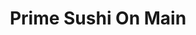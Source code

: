 ---
layout: place
title: "Prime Sushi On Main"
permalink: /missouri/kansas-city/prime-sushi-on-main.html
stateAbbr: MO
stateName: Missouri
cityName: Kansas City
place_id: ChIJE0kybLzvwIcRv6hErUuH3cE
photos:
  - name: >-
      places/ChIJE0kybLzvwIcRv6hErUuH3cE/photos/AeeoHcLA84p6XSKQvxFYzhkN4FkJCfS_fWbwKySQhnmcKP5MJCeWKqLed0TX9-8mnHahr_V_QWdDJh24GuxvYmZ2ZKgrzUj8FXgK6jHMMTs0rU7XZ5WULLmHeRPwvpBetjUekAcsAKlmw_XlYxi0gs1nN4xK63XFxOpQOOof9z1Pb8fjeu1NRFNdPc2VqGWQmTprHGz8SK60OrCXYxGDuW_Zo1tzzJSSPsMnGUeAuY33gYl0io8NHZL8CG40zkUzNn35cS3uBphvt_T8sv1gQHekkT0IMByfx12iwthFcBbE_tbVcg
    widthPx: 800
    heightPx: 800
    authorAttributions:
      - displayName: Prime Sushi On Main
        uri: https://maps.google.com/maps/contrib/109222350368736101846
        photoUri: >-
          https://lh3.googleusercontent.com/a/ACg8ocI5sdRtCGUunShPAc9JC_JIrScqOszFw4Wl-Jg_LQkS9VOm3w=s100-p-k-no-mo
    flagContentUri: >-
      https://www.google.com/local/imagery/report/?cb_client=maps_api_places.places_api&image_key=!1e10!2sAF1QipO8G6E2U7WcO5315I4dj_ET5xHkCStSY1bganoN&hl=en-US
    googleMapsUri: >-
      https://www.google.com/maps/place//data=!3m4!1e2!3m2!1sAF1QipO8G6E2U7WcO5315I4dj_ET5xHkCStSY1bganoN!2e10!4m2!3m1!1s0x87c0efbc6c324913:0xc1dd874bad44a8bf
  - name: >-
      places/ChIJE0kybLzvwIcRv6hErUuH3cE/photos/AeeoHcKdh9rGTol7xaSI4AZnQCA_vQ3OlbrG9RxKRtXQBCTWqi4t8NUkNnobyyutaw1elzdCDGtUL61U6Zn_TrV2z_J4g0CIEasBJO8XohUdLMU3Rh667LClkl7p4H5eHEFXTmuTAwENOsMCKVU7nNXd1ZvOGCjKz6IXmlThmkcbXrjHzbgaMdwy0g_-5SC26lUtES-cFkGlystxbGKqGF81J1Vg9P66YdZH_EL5pk0qCChtS0TVGDlZutnV6KEtM2NMgsYie7LbERWWoMvl3atOKNMNasNcKmhlwP3otdaKfGl5Sw
    widthPx: 800
    heightPx: 800
    authorAttributions:
      - displayName: Prime Sushi On Main
        uri: https://maps.google.com/maps/contrib/109222350368736101846
        photoUri: >-
          https://lh3.googleusercontent.com/a/ACg8ocI5sdRtCGUunShPAc9JC_JIrScqOszFw4Wl-Jg_LQkS9VOm3w=s100-p-k-no-mo
    flagContentUri: >-
      https://www.google.com/local/imagery/report/?cb_client=maps_api_places.places_api&image_key=!1e10!2sAF1QipNh3m1RPhwTqjw7hM_mLJgJIPn9TzvWF-PoYxjB&hl=en-US
    googleMapsUri: >-
      https://www.google.com/maps/place//data=!3m4!1e2!3m2!1sAF1QipNh3m1RPhwTqjw7hM_mLJgJIPn9TzvWF-PoYxjB!2e10!4m2!3m1!1s0x87c0efbc6c324913:0xc1dd874bad44a8bf
  - name: >-
      places/ChIJE0kybLzvwIcRv6hErUuH3cE/photos/AeeoHcKbzIBsyx35TTeX5z7-SGIXbJ97bFe4liGbs2haffCqmslS4g_jcV4Labf0CoWegCuAiNUD6pG1Itr67_JXbnCfN9rvKGK4JWF-4Oc5o3fW-pUBtsA4AuaFTGCxnkH0t0W5H1KYSDdJR81wlZNLQ2nUYOREfTYrSunt8-C0fInN0yT34l3zwlGbTh0I8DLpdeql2uQjIi6qmr7UMw9AIlIrZ3vr29NJUM1txdGiutc_LbZ8rFhuRdgE6OFkz-Ucwb4WbGDdUL9WC88ltnKzvQt8MfOo2ra3YNrvXczjKBxGfaajK8_j9tpdS_kcYNifXcXQHrqCPHIHXU8f9V6u8e3C-ExnclFMBbyZuxIU7eP6GCIYSrnt821xkb6GF7HI18e52IIYMb74EdMJQLIbcCDVHNXwDnjRO9orYKwUrJmYpw
    widthPx: 4000
    heightPx: 3000
    authorAttributions:
      - displayName: Ferrum Campitor
        uri: https://maps.google.com/maps/contrib/100547907222201740842
        photoUri: >-
          https://lh3.googleusercontent.com/a-/ALV-UjUpefPK_YvtSS9R0EHvn5n8YR16mv6HamvqkqwCJ0_--BaFgow=s100-p-k-no-mo
    flagContentUri: >-
      https://www.google.com/local/imagery/report/?cb_client=maps_api_places.places_api&image_key=!1e10!2sCIHM0ogKEICAgMDw2YKXHw&hl=en-US
    googleMapsUri: >-
      https://www.google.com/maps/place//data=!3m4!1e2!3m2!1sCIHM0ogKEICAgMDw2YKXHw!2e10!4m2!3m1!1s0x87c0efbc6c324913:0xc1dd874bad44a8bf
  - name: >-
      places/ChIJE0kybLzvwIcRv6hErUuH3cE/photos/AeeoHcLxU78A6DI2SVtuMgjICyZVn2byQK-A8Ecxrvj5-_OHTbo2AVON07cHin9rgAunsiUWmpTvv4fAvNhuTqcgYvodGdnOdA9FlDimg3EvF2STF5uWXJLEiKD1MioghkWGqcthN_9F4IeHUW-PUVvW7WnfXV_XkELr2TmoC7cMIupwExJOlJ39jHXyA-FgiaLF17aHMoREzqN3jMJn8vQI8CMx0BgLISdytnPuOQ3e-5NdaG4-dLYfsgmCmUWAlEVeFSxhBdBfMtRCII6EmQ8V-yeVRGNkoPjZKdUvY8h2i6DjYg
    widthPx: 800
    heightPx: 800
    authorAttributions:
      - displayName: Prime Sushi On Main
        uri: https://maps.google.com/maps/contrib/109222350368736101846
        photoUri: >-
          https://lh3.googleusercontent.com/a/ACg8ocI5sdRtCGUunShPAc9JC_JIrScqOszFw4Wl-Jg_LQkS9VOm3w=s100-p-k-no-mo
    flagContentUri: >-
      https://www.google.com/local/imagery/report/?cb_client=maps_api_places.places_api&image_key=!1e10!2sAF1QipOqBvTGN-XdEg1ikDNXuF11tTeqQgD5LsKZ0Sa3&hl=en-US
    googleMapsUri: >-
      https://www.google.com/maps/place//data=!3m4!1e2!3m2!1sAF1QipOqBvTGN-XdEg1ikDNXuF11tTeqQgD5LsKZ0Sa3!2e10!4m2!3m1!1s0x87c0efbc6c324913:0xc1dd874bad44a8bf
  - name: >-
      places/ChIJE0kybLzvwIcRv6hErUuH3cE/photos/AeeoHcI2le7PmSOKHhnflmQxYpXsZjjZJDmgVUcxWLjqFA9UfIkcXDN3ifRo9U7Pros-PpALALyUQqk-FEgIxF5Qpu4LSvPTlwy5QAPSwRDYR4dk1Yf4vM9lgBs2x4FI0rh_n-2ty3j_9pVgRxCyAPglqzCD93fyPGd9ZWKazK3i8YV5vpIygqVYQk_eKubA3rpn-ja4qkoykk3Q1XeYGgKh129uATuAylXUTGZKEtNRAE66nDQZQ69IjqtN9hr8oljFGFtdzoTR-JL_Y1x4f8IFlFJD96btD81nTqEC4qEfShwbnxR4k5QZYDxEc8RaliJh5haW2bf3c7fxPL-eulgApxvvWSoQDhmAjLlGY72mL4rniojE1BR7qcIdmG71-qZL8voVCYJS-KYQNNDl9NsqJ0Q6cqvUsAT8a54R0lznZ1bMm6CAUPMU2jPkxUotG5X2
    widthPx: 3024
    heightPx: 4032
    authorAttributions:
      - displayName: Mrs. Wilson
        uri: https://maps.google.com/maps/contrib/111752173406550354765
        photoUri: >-
          https://lh3.googleusercontent.com/a-/ALV-UjVn3gQM8bUyu59e4GgaifU9_AyZmKOghI8f7b3lpp1I-XC4llq1Hw=s100-p-k-no-mo
    flagContentUri: >-
      https://www.google.com/local/imagery/report/?cb_client=maps_api_places.places_api&image_key=!1e10!2sCIABIhAGbyfQKxEJimfW2tYABi5z&hl=en-US
    googleMapsUri: >-
      https://www.google.com/maps/place//data=!3m4!1e2!3m2!1sCIABIhAGbyfQKxEJimfW2tYABi5z!2e10!4m2!3m1!1s0x87c0efbc6c324913:0xc1dd874bad44a8bf
  - name: >-
      places/ChIJE0kybLzvwIcRv6hErUuH3cE/photos/AeeoHcIBNYSazx5zY29dITL7EFblF_-x8iE90UXZF7wOhJZjZhXdos0eZwN8SVDAM37irHFvIkSVAodc7BP6zdsDI10alMlXiUA8_QBTPFjMerfNYPMFQe6xmv4oLLFxgUY-kz9Xn31wae1pgkxjocnkHIW-pPt1zoTq_ig8RgVSFKwxhBWlLmqIOjP3F0HdqesdpsUDCDaqktznP9cGQSfeHAsAOJrRPNhi-c3b4jmhFCVfKs4PsuDaVIwhmycPy6RP9VWt1Ywg0fxnTD5ZlIrb3D1KisbNpGBd6VhbErg3ubvyNho5VAfq8ttQYvmb42HOJa7faenF_1DZY64XYWWZLdonMAVKRFECgwUq08mzn6shB50zb2MAZ9fuEctpRboAKTEaVuD0JmbICqbRDC68WMNnUFXXDdKrG46tSaWo8hG8kw
    widthPx: 4080
    heightPx: 3060
    authorAttributions:
      - displayName: Paul Robbins
        uri: https://maps.google.com/maps/contrib/111084554033407704549
        photoUri: >-
          https://lh3.googleusercontent.com/a-/ALV-UjXyUJBXSOfRrXtqmgKWpwGMS9f4-d_qO9lKIpsHVS8GP9sKEMRt=s100-p-k-no-mo
    flagContentUri: >-
      https://www.google.com/local/imagery/report/?cb_client=maps_api_places.places_api&image_key=!1e10!2sCIHM0ogKEICAgMDgh-zTCQ&hl=en-US
    googleMapsUri: >-
      https://www.google.com/maps/place//data=!3m4!1e2!3m2!1sCIHM0ogKEICAgMDgh-zTCQ!2e10!4m2!3m1!1s0x87c0efbc6c324913:0xc1dd874bad44a8bf
  - name: >-
      places/ChIJE0kybLzvwIcRv6hErUuH3cE/photos/AeeoHcLPwOuXHwdzGTchvSLJLqM6VSnTzEg72f0yb1Ilc7oBN0c6vbuQ9ynvuEU1L7K6n6YxMdg0s_Yic73VxWNjD8zmISgbPhp9LszLiv7areu-u0JChMcV0NdaAP_Nu0rfOYXDa5W8Hnboh_q1qd7y5uh7A_NB6WmOa--DDdZ9roNvic0qcPktxWrYLLgUmkffAIc0bR4aCStBvqwkWjkTGjIPJeTa7hl1e_2vPmSDPsAzRsiMOyfp02-2AvRNrh4t-E85PlpoLMiexhh3_xsgAYyiUzPbr0EospOsqnZtZVaibA
    widthPx: 800
    heightPx: 800
    authorAttributions:
      - displayName: Prime Sushi On Main
        uri: https://maps.google.com/maps/contrib/109222350368736101846
        photoUri: >-
          https://lh3.googleusercontent.com/a/ACg8ocI5sdRtCGUunShPAc9JC_JIrScqOszFw4Wl-Jg_LQkS9VOm3w=s100-p-k-no-mo
    flagContentUri: >-
      https://www.google.com/local/imagery/report/?cb_client=maps_api_places.places_api&image_key=!1e10!2sAF1QipPt_VKt-s7ifzh163OTrRqBf7XPvUiyYYDQSXLc&hl=en-US
    googleMapsUri: >-
      https://www.google.com/maps/place//data=!3m4!1e2!3m2!1sAF1QipPt_VKt-s7ifzh163OTrRqBf7XPvUiyYYDQSXLc!2e10!4m2!3m1!1s0x87c0efbc6c324913:0xc1dd874bad44a8bf
  - name: >-
      places/ChIJE0kybLzvwIcRv6hErUuH3cE/photos/AeeoHcL2cKJCMB07xzSPOU4LdUNJYUEPe1uHn__AiYm0EdDxH_-7SPrq_eNWUZ87ACHcEnpZa0kUYa2FwqSY3-fUEvRbB1v-Z-yy8-4s6Ub1ff7ruZ_heQgOHuDd_v_pD5jL2HGDQx7jMTsMOm-5K3r2_Dl_h-Kyl9fYXR0Mv3rOfvq0GAF6uVJSkCpobbPnyJTK2TRDGCligHQohopuj29QlaXxIwIW3AKZDA45WXETO2u3RRqbdNqszVVaa0plIKORTYuOniz0uNrs7TABvlW2GuGELNderezqVTgA_vPLwRX8yA
    widthPx: 800
    heightPx: 800
    authorAttributions:
      - displayName: Prime Sushi On Main
        uri: https://maps.google.com/maps/contrib/109222350368736101846
        photoUri: >-
          https://lh3.googleusercontent.com/a/ACg8ocI5sdRtCGUunShPAc9JC_JIrScqOszFw4Wl-Jg_LQkS9VOm3w=s100-p-k-no-mo
    flagContentUri: >-
      https://www.google.com/local/imagery/report/?cb_client=maps_api_places.places_api&image_key=!1e10!2sAF1QipPic4hXFXs2X_GcS--CPBqtMnQcoT1QLLPrfBlG&hl=en-US
    googleMapsUri: >-
      https://www.google.com/maps/place//data=!3m4!1e2!3m2!1sAF1QipPic4hXFXs2X_GcS--CPBqtMnQcoT1QLLPrfBlG!2e10!4m2!3m1!1s0x87c0efbc6c324913:0xc1dd874bad44a8bf
  - name: >-
      places/ChIJE0kybLzvwIcRv6hErUuH3cE/photos/AeeoHcL-7zHXcNcDdGXRrkxtbWXWb9d-4MNaWcVTxuW7sSkCR0JIdeWMxJZGSk-zhKqBdj1xL7wv5JZQDE8Haps4EQrGkG6041BKN2-LkaVIWYpS27EotfFUhrvBuMcX7nUDUQTArlRSFJdxVrXyKJwOcIFtpjxZpnwSZNPHMQytYKlN9NRq4mLgzKtLZBYCQa7BjiWN8Q5yhoqbx0yXOtwEuiPiS_hOWPYRZgp8g8TXKWYWnZbBX8vR3U711d3lOtOQPmJLkWk5jF57hFXo_G2ap9Tc176YTOBBwhHI3acXsZOfEi7mtNRGYZV0zOyq9ikadzA-BeY331mVq405WMKjHkCZnQYN2r-kbTpmeKcXBlC84QWFmeMYO-o30aa6BCDks3jXLTy5e3paaL0pikYTPvlIVk3mQrDEO0kddkkW__rTuWng
    widthPx: 4080
    heightPx: 3060
    authorAttributions:
      - displayName: Paul Robbins
        uri: https://maps.google.com/maps/contrib/111084554033407704549
        photoUri: >-
          https://lh3.googleusercontent.com/a-/ALV-UjXyUJBXSOfRrXtqmgKWpwGMS9f4-d_qO9lKIpsHVS8GP9sKEMRt=s100-p-k-no-mo
    flagContentUri: >-
      https://www.google.com/local/imagery/report/?cb_client=maps_api_places.places_api&image_key=!1e10!2sCIHM0ogKEICAgMDgh-zTiQE&hl=en-US
    googleMapsUri: >-
      https://www.google.com/maps/place//data=!3m4!1e2!3m2!1sCIHM0ogKEICAgMDgh-zTiQE!2e10!4m2!3m1!1s0x87c0efbc6c324913:0xc1dd874bad44a8bf
  - name: >-
      places/ChIJE0kybLzvwIcRv6hErUuH3cE/photos/AeeoHcInp9g2sPTfEwqLEhqgJm3uUwb4Q8FC7U7fhsI7oNdeeCiOhGoor_PQWG0jPFJvSRRURBl-bOF1Yy2VrcsTxCdpJEXVhliVvr9EU5jkjtiM61DLZFQ-yQwZPSwnCsAMpsYCuE-cwbJZlInfuxUEqxf8wTsXa2Iec1GC0if7pJMuqXhG8djFdieCNP-QKLV8K21FK1tWFyQmT3bpCICj4kwKjohcBjO-F_bQ_vaPBlOJiQVI4OLdlhXCztLFrX4ohdtI11BbBq8JMSAtwP7gp0dfub5pAxjL9l02dOcNimpQur73XyxOn6bUdJZT2RQjlPiPTumrz_gnhwtoAPQ_c3IHlTIlkmc-ycBX_2Bvs-Gae6HOk-WBBbgoIRqEHacoJJPKSFkoqJD025C7Jvw8Gt4X8EXQ5WPLETJTq1na3feWug
    widthPx: 3024
    heightPx: 4032
    authorAttributions:
      - displayName: Ivy Ochieng
        uri: https://maps.google.com/maps/contrib/111707050982905740974
        photoUri: >-
          https://lh3.googleusercontent.com/a-/ALV-UjXQn0-pSQKFVktHOTM2KFqn8jCEUeMF0JTjgMHyOcS4KDTVdK0F=s100-p-k-no-mo
    flagContentUri: >-
      https://www.google.com/local/imagery/report/?cb_client=maps_api_places.places_api&image_key=!1e10!2sCIHM0ogKEICAgMCIzPTidA&hl=en-US
    googleMapsUri: >-
      https://www.google.com/maps/place//data=!3m4!1e2!3m2!1sCIHM0ogKEICAgMCIzPTidA!2e10!4m2!3m1!1s0x87c0efbc6c324913:0xc1dd874bad44a8bf
address: 4980 Main St, Kansas City, MO 64112, USA
street: 4980 Main St
city: Kansas City
state: MO
zip: '64112'
country: USA
neighborhood: South Plaza
latitude: '39.036819'
longitude: '-94.587452'
accessibility_options:
  wheelchairAccessibleParking: true
  wheelchairAccessibleEntrance: true
  wheelchairAccessibleRestroom: true
  wheelchairAccessibleSeating: true
business_status: OPERATIONAL
name: Prime Sushi On Main
google_maps_links:
  directionsUri: >-
    https://www.google.com/maps/dir//''/data=!4m7!4m6!1m1!4e2!1m2!1m1!1s0x87c0efbc6c324913:0xc1dd874bad44a8bf!3e0
  placeUri: https://maps.google.com/?cid=13969470378272401599
  writeAReviewUri: >-
    https://www.google.com/maps/place//data=!4m3!3m2!1s0x87c0efbc6c324913:0xc1dd874bad44a8bf!12e1
  reviewsUri: >-
    https://www.google.com/maps/place//data=!4m4!3m3!1s0x87c0efbc6c324913:0xc1dd874bad44a8bf!9m1!1b1
  photosUri: >-
    https://www.google.com/maps/place//data=!4m3!3m2!1s0x87c0efbc6c324913:0xc1dd874bad44a8bf!10e5
primary_type: Sushi Restaurant
opening_hours:
  regular: null
  current: null
secondary_opening_hours:
  regular:
    weekdayDescriptions: null
    type: null
  current:
    weekdayDescriptions: null
    type: null
phone: (816) 931-4829
price_level: PRICE_LEVEL_MODERATE
price_range: $20 &ndash; $30
rating: '4.5'
rating_count: 1114
website: http://primesushikc.com/
description: >-
  Japanese plates & innovative sushi pair alongside signature cocktails in a
  casual dining room.
reviews:
  - name: >-
      places/ChIJE0kybLzvwIcRv6hErUuH3cE/reviews/ChdDSUhNMG9nS0VJQ0FnTUR3MllLWHJ3RRAB
    relativePublishTimeDescription: 2 weeks ago
    rating: 5
    text:
      text: >-
        Very nice unpretentious sushi place and bar. Highly recommend the Long
        Island iced tea if Kayla is working. Best LIT I've ever had anywhere in
        the country. Sushi was good. Presentation on the apps was top notch.
        Waiters and staff were super friendly. Will come again if I'm ever back
        in the area.
      languageCode: en
    originalText:
      text: >-
        Very nice unpretentious sushi place and bar. Highly recommend the Long
        Island iced tea if Kayla is working. Best LIT I've ever had anywhere in
        the country. Sushi was good. Presentation on the apps was top notch.
        Waiters and staff were super friendly. Will come again if I'm ever back
        in the area.
      languageCode: en
    authorAttribution:
      displayName: Ferrum Campitor
      uri: https://www.google.com/maps/contrib/100547907222201740842/reviews
      photoUri: >-
        https://lh3.googleusercontent.com/a-/ALV-UjUpefPK_YvtSS9R0EHvn5n8YR16mv6HamvqkqwCJ0_--BaFgow=s128-c0x00000000-cc-rp-mo-ba5
    publishTime: '2025-03-26T22:53:07.200788Z'
    flagContentUri: >-
      https://www.google.com/local/review/rap/report?postId=ChdDSUhNMG9nS0VJQ0FnTUR3MllLWHJ3RRAB&d=17924085&t=1
    googleMapsUri: >-
      https://www.google.com/maps/reviews/data=!4m6!14m5!1m4!2m3!1sChdDSUhNMG9nS0VJQ0FnTUR3MllLWHJ3RRAB!2m1!1s0x87c0efbc6c324913:0xc1dd874bad44a8bf
  - name: >-
      places/ChIJE0kybLzvwIcRv6hErUuH3cE/reviews/ChdDSUhNMG9nS0VJQ0FnSUM3M1BXODNBRRAB
    relativePublishTimeDescription: 3 weeks ago
    rating: 4
    text:
      text: >-
        Great lunch deal on sushi! Otherwise, it's a bit pricey for medium
        quality food.

        2nd try: Get the lunch bento box. The vegetable tempura is amazing! I
        think it might be the best I've ever tried! The California Roll was
        good, and the Hotline Bling Roll was everything you could want in a
        modern non-raw sushi roll. The miso was a little weak, the salad was
        good, and the sashimi and nigiri were acceptable. Our server was so
        sweet and brought my wife a mango  mochi when she was not feeling well.
      languageCode: en
    originalText:
      text: >-
        Great lunch deal on sushi! Otherwise, it's a bit pricey for medium
        quality food.

        2nd try: Get the lunch bento box. The vegetable tempura is amazing! I
        think it might be the best I've ever tried! The California Roll was
        good, and the Hotline Bling Roll was everything you could want in a
        modern non-raw sushi roll. The miso was a little weak, the salad was
        good, and the sashimi and nigiri were acceptable. Our server was so
        sweet and brought my wife a mango  mochi when she was not feeling well.
      languageCode: en
    authorAttribution:
      displayName: Paul Robbins
      uri: https://www.google.com/maps/contrib/111084554033407704549/reviews
      photoUri: >-
        https://lh3.googleusercontent.com/a-/ALV-UjXyUJBXSOfRrXtqmgKWpwGMS9f4-d_qO9lKIpsHVS8GP9sKEMRt=s128-c0x00000000-cc-rp-mo-ba4
    publishTime: '2025-03-18T16:16:29.933530Z'
    flagContentUri: >-
      https://www.google.com/local/review/rap/report?postId=ChdDSUhNMG9nS0VJQ0FnSUM3M1BXODNBRRAB&d=17924085&t=1
    googleMapsUri: >-
      https://www.google.com/maps/reviews/data=!4m6!14m5!1m4!2m3!1sChdDSUhNMG9nS0VJQ0FnSUM3M1BXODNBRRAB!2m1!1s0x87c0efbc6c324913:0xc1dd874bad44a8bf
  - name: >-
      places/ChIJE0kybLzvwIcRv6hErUuH3cE/reviews/ChdDSUhNMG9nS0VJQ0FnTUR3eXFlamhRRRAB
    relativePublishTimeDescription: 2 weeks ago
    rating: 5
    text:
      text: >-
        One of my favorite sushi places.. i get the same thing over and over. 
        Crab cakes and Stonehedge sushi..

        They never disappoint.. I'm always satisfied.  Dine in or carry out
      languageCode: en
    originalText:
      text: >-
        One of my favorite sushi places.. i get the same thing over and over. 
        Crab cakes and Stonehedge sushi..

        They never disappoint.. I'm always satisfied.  Dine in or carry out
      languageCode: en
    authorAttribution:
      displayName: Tasha James
      uri: https://www.google.com/maps/contrib/115606589701895241526/reviews
      photoUri: >-
        https://lh3.googleusercontent.com/a-/ALV-UjWB6E_RlGm6crHjMo7ieM_kNT12oIMUexEKJJOWG_j1Pu74MDmr6g=s128-c0x00000000-cc-rp-mo-ba3
    publishTime: '2025-03-25T08:30:59.213079Z'
    flagContentUri: >-
      https://www.google.com/local/review/rap/report?postId=ChdDSUhNMG9nS0VJQ0FnTUR3eXFlamhRRRAB&d=17924085&t=1
    googleMapsUri: >-
      https://www.google.com/maps/reviews/data=!4m6!14m5!1m4!2m3!1sChdDSUhNMG9nS0VJQ0FnTUR3eXFlamhRRRAB!2m1!1s0x87c0efbc6c324913:0xc1dd874bad44a8bf
  - name: >-
      places/ChIJE0kybLzvwIcRv6hErUuH3cE/reviews/ChdDSUhNMG9nS0VJQ0FnSUNYdTVESXhBRRAB
    relativePublishTimeDescription: 5 months ago
    rating: 5
    text:
      text: >-
        Mango salad we had was delicious, everything we tried was tasty I would
        dine there again. Service is a little slow if you’re in a hurry but
        staff was helpful and very friendly.
      languageCode: en
    originalText:
      text: >-
        Mango salad we had was delicious, everything we tried was tasty I would
        dine there again. Service is a little slow if you’re in a hurry but
        staff was helpful and very friendly.
      languageCode: en
    authorAttribution:
      displayName: Tati Giasson
      uri: https://www.google.com/maps/contrib/107083691769852634213/reviews
      photoUri: >-
        https://lh3.googleusercontent.com/a-/ALV-UjUHWc0DePFtDNhiM5K9CikHXR_nMviL93rYESGe7Fv4zWJULfs=s128-c0x00000000-cc-rp-mo-ba3
    publishTime: '2024-10-20T23:23:02.866734Z'
    flagContentUri: >-
      https://www.google.com/local/review/rap/report?postId=ChdDSUhNMG9nS0VJQ0FnSUNYdTVESXhBRRAB&d=17924085&t=1
    googleMapsUri: >-
      https://www.google.com/maps/reviews/data=!4m6!14m5!1m4!2m3!1sChdDSUhNMG9nS0VJQ0FnSUNYdTVESXhBRRAB!2m1!1s0x87c0efbc6c324913:0xc1dd874bad44a8bf
  - name: >-
      places/ChIJE0kybLzvwIcRv6hErUuH3cE/reviews/ChdDSUhNMG9nS0VJQ0FnTURndkxlS21nRRAB
    relativePublishTimeDescription: a month ago
    rating: 4
    text:
      text: >-
        My brother and I came in the other day because it was literally the only
        sushi place open that day. Service was great, and fast, probably because
        they were dead due to the weather. The ONLY issue we had was that they
        gave us menus that were black, in color, and the lighting was dark. So
        we had to pull our phones flashlight out to be able to read the menu.
        When asked if the lights could be turned up, the guy told my brother. If
        your going to dim the lights for ambiance, try different menus because
        we shouldnt have to pull our phones out to read a menu. Other than that
        little issue, everything else was really good. We'll definitely come
        back again at some point.
      languageCode: en
    originalText:
      text: >-
        My brother and I came in the other day because it was literally the only
        sushi place open that day. Service was great, and fast, probably because
        they were dead due to the weather. The ONLY issue we had was that they
        gave us menus that were black, in color, and the lighting was dark. So
        we had to pull our phones flashlight out to be able to read the menu.
        When asked if the lights could be turned up, the guy told my brother. If
        your going to dim the lights for ambiance, try different menus because
        we shouldnt have to pull our phones out to read a menu. Other than that
        little issue, everything else was really good. We'll definitely come
        back again at some point.
      languageCode: en
    authorAttribution:
      displayName: Harlow Aguilar
      uri: https://www.google.com/maps/contrib/117598587887855687543/reviews
      photoUri: >-
        https://lh3.googleusercontent.com/a-/ALV-UjUIWOb0ImM9ovp7cMnTKelnpgioJr6obqjMRlhr5Q-K9iNB6EO5Xg=s128-c0x00000000-cc-rp-mo-ba3
    publishTime: '2025-02-23T09:31:22.878710Z'
    flagContentUri: >-
      https://www.google.com/local/review/rap/report?postId=ChdDSUhNMG9nS0VJQ0FnTURndkxlS21nRRAB&d=17924085&t=1
    googleMapsUri: >-
      https://www.google.com/maps/reviews/data=!4m6!14m5!1m4!2m3!1sChdDSUhNMG9nS0VJQ0FnTURndkxlS21nRRAB!2m1!1s0x87c0efbc6c324913:0xc1dd874bad44a8bf
parking_options:
  freeParkingLot: true
  freeStreetParking: true
  valetParking: false
payment_options:
  acceptsCreditCards: true
  acceptsDebitCards: true
  acceptsCashOnly: false
  acceptsNfc: true
allow_dogs: null
curbside_pickup: null
delivery: true
dine_in: true
good_for_children: true
good_for_groups: true
good_for_sports: false
live_music: false
menu_for_children: true
outdoor_seating: true
reservable: true
restroom: true
serves_beer: true
serves_breakfast: false
serves_brunch: false
serves_cocktails: true
serves_coffee: true
serves_dinner: true
serves_dessert: true
serves_lunch: true
serves_vegetarian_food: true
serves_wine: true
takeout: true

---